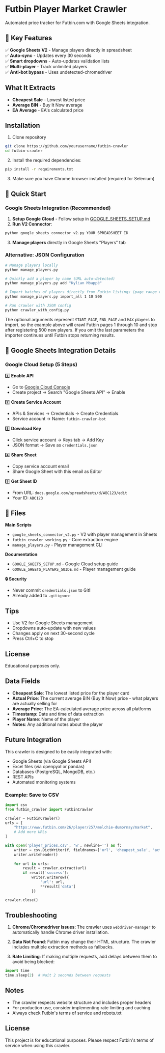 # Futbin Player Market Crawler

Automated price tracker for Futbin.com with Google Sheets integration.

## 🎯 Key Features

✅ **Google Sheets V2** - Manage players directly in spreadsheet  
✅ **Auto-sync** - Updates every 30 seconds  
✅ **Smart dropdowns** - Auto-updates validation lists  
✅ **Multi-player** - Track unlimited players  
✅ **Anti-bot bypass** - Uses undetected-chromedriver

## What It Extracts

- **Cheapest Sale** - Lowest listed price
- **Average BIN** - Buy It Now average
- **EA Average** - EA's calculated price

## Installation

1. Clone repository
```bash
git clone https://github.com/yourusername/futbin-crawler
cd futbin-crawler
```

2. Install the required dependencies:
```bash
pip install -r requirements.txt
```

3. Make sure you have Chrome browser installed (required for Selenium)

## 🚀 Quick Start

### Google Sheets Integration (Recommended)

1. **Setup Google Cloud** - Follow setup in [GOOGLE_SHEETS_SETUP.md](GOOGLE_SHEETS_SETUP.md)
2. **Run V2 Connector**:
```bash
python google_sheets_connector_v2.py YOUR_SPREADSHEET_ID
```
3. **Manage players** directly in Google Sheets "Players" tab

### Alternative: JSON Configuration

```bash
# Manage players locally
python manage_players.py

# Quickly add a player by name (URL auto-detected)
python manage_players.py add "Kylian Mbappé"

# Import batches of players directly from Futbin listings (page range optional)
python manage_players.py import_all 1 10 500

# Run crawler with JSON config
python crawler_with_config.py
```

The optional arguments represent `START_PAGE`, `END_PAGE` and `MAX` players to import, so the
example above will crawl Futbin pages 1 through 10 and stop after registering 500 new players. If
you omit the last parameters the importer continues until Futbin stops returning results.


## 🔗 Google Sheets Integration Details

### Google Cloud Setup (5 Steps)

1️⃣ **Enable API**
   - Go to [Google Cloud Console](https://console.cloud.google.com/)
   - Create project → Search "Google Sheets API" → Enable

2️⃣ **Create Service Account**
   - APIs & Services → Credentials → Create Credentials
   - Service account → Name: `futbin-crawler-bot`

3️⃣ **Download Key**
   - Click service account → Keys tab → Add Key
   - JSON format → Save as `credentials.json`

4️⃣ **Share Sheet**
   - Copy service account email
   - Share Google Sheet with this email as Editor

5️⃣ **Get Sheet ID**
   - From URL: `docs.google.com/spreadsheets/d/ABC123/edit`
   - Your ID: `ABC123`

## 📁 Files

**Main Scripts**
- `google_sheets_connector_v2.py` - V2 with player management in Sheets
- `futbin_crawler_working.py` - Core extraction engine
- `manage_players.py` - Player management CLI

**Documentation**
- `GOOGLE_SHEETS_SETUP.md` - Google Cloud setup guide
- `GOOGLE_SHEETS_PLAYERS_GUIDE.md` - Player management guide

**🔒 Security**
- Never commit `credentials.json` to Git!
- Already added to `.gitignore`

## Tips

- Use V2 for Google Sheets management
- Dropdowns auto-update with new values
- Changes apply on next 30-second cycle
- Press Ctrl+C to stop

## License

Educational purposes only.

## Data Fields

- **Cheapest Sale**: The lowest listed price for the player card
- **Actual Price**: The current average BIN (Buy It Now) price - what players are actually selling for
- **Average Price**: The EA-calculated average price across all platforms
- **Timestamp**: Date and time of data extraction
- **Player Name**: Name of the player
- **Notes**: Any additional notes about the player

## Future Integration

This crawler is designed to be easily integrated with:
- Google Sheets (via Google Sheets API)
- Excel files (via openpyxl or pandas)
- Databases (PostgreSQL, MongoDB, etc.)
- REST APIs
- Automated monitoring systems

### Example: Save to CSV

```python
import csv
from futbin_crawler import FutbinCrawler

crawler = FutbinCrawler()
urls = [
    "https://www.futbin.com/26/player/257/melchie-dumornay/market",
    # Add more URLs
]

with open('player_prices.csv', 'w', newline='') as f:
    writer = csv.DictWriter(f, fieldnames=['url', 'cheapest_sale', 'actual_price', 'average_price'])
    writer.writeheader()
    
    for url in urls:
        result = crawler.extract(url)
        if result['success']:
            writer.writerow({
                'url': url,
                **result['data']
            })

crawler.close()
```

## Troubleshooting

1. **Chrome/Chromedriver Issues**: The crawler uses `webdriver-manager` to automatically handle Chrome driver installation.

2. **Data Not Found**: Futbin may change their HTML structure. The crawler includes multiple extraction methods as fallbacks.

3. **Rate Limiting**: If making multiple requests, add delays between them to avoid being blocked:
```python
import time
time.sleep(2)  # Wait 2 seconds between requests
```

## Notes

- The crawler respects website structure and includes proper headers
- For production use, consider implementing rate limiting and caching
- Always check Futbin's terms of service and robots.txt

## License

This project is for educational purposes. Please respect Futbin's terms of service when using this crawler.

